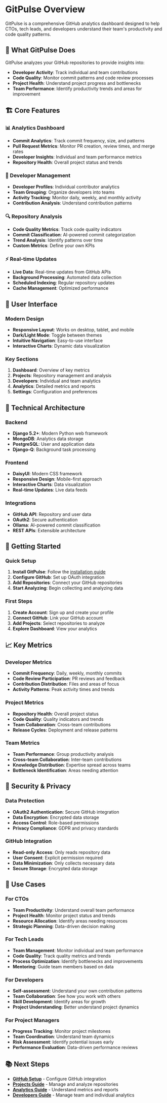 # GitPulse Overview

GitPulse is a comprehensive GitHub analytics dashboard designed to help CTOs, tech leads, and developers understand their team's productivity and code quality patterns.

## 🎯 What GitPulse Does

GitPulse analyzes your GitHub repositories to provide insights into:

- **Developer Activity**: Track individual and team contributions
- **Code Quality**: Monitor commit patterns and code review processes
- **Project Health**: Understand project progress and bottlenecks
- **Team Performance**: Identify productivity trends and areas for improvement

## 🏗️ Core Features

### 📊 Analytics Dashboard

- **Commit Analytics**: Track commit frequency, size, and patterns
- **Pull Request Metrics**: Monitor PR creation, review times, and merge rates
- **Developer Insights**: Individual and team performance metrics
- **Repository Health**: Overall project status and trends

### 👥 Developer Management

- **Developer Profiles**: Individual contributor analytics
- **Team Grouping**: Organize developers into teams
- **Activity Tracking**: Monitor daily, weekly, and monthly activity
- **Contribution Analysis**: Understand contribution patterns

### 🔍 Repository Analysis

- **Code Quality Metrics**: Track code quality indicators
- **Commit Classification**: AI-powered commit categorization
- **Trend Analysis**: Identify patterns over time
- **Custom Metrics**: Define your own KPIs

### ⚡ Real-time Updates

- **Live Data**: Real-time updates from GitHub APIs
- **Background Processing**: Automated data collection
- **Scheduled Indexing**: Regular repository updates
- **Cache Management**: Optimized performance

## 🎨 User Interface

### Modern Design

- **Responsive Layout**: Works on desktop, tablet, and mobile
- **Dark/Light Mode**: Toggle between themes
- **Intuitive Navigation**: Easy-to-use interface
- **Interactive Charts**: Dynamic data visualization

### Key Sections

1. **Dashboard**: Overview of key metrics
2. **Projects**: Repository management and analysis
3. **Developers**: Individual and team analytics
4. **Analytics**: Detailed metrics and reports
5. **Settings**: Configuration and preferences

## 🔧 Technical Architecture

### Backend

- **Django 5.2+**: Modern Python web framework
- **MongoDB**: Analytics data storage
- **PostgreSQL**: User and application data
- **Django-Q**: Background task processing

### Frontend

- **DaisyUI**: Modern CSS framework
- **Responsive Design**: Mobile-first approach
- **Interactive Charts**: Data visualization
- **Real-time Updates**: Live data feeds

### Integrations

- **GitHub API**: Repository and user data
- **OAuth2**: Secure authentication
- **Ollama**: AI-powered commit classification
- **REST APIs**: Extensible architecture

## 🚀 Getting Started

### Quick Setup

1. **Install GitPulse**: Follow the [installation guide](../getting-started/installation.md)
2. **Configure GitHub**: Set up OAuth integration
3. **Add Repositories**: Connect your GitHub repositories
4. **Start Analyzing**: Begin collecting and analyzing data

### First Steps

1. **Create Account**: Sign up and create your profile
2. **Connect GitHub**: Link your GitHub account
3. **Add Projects**: Select repositories to analyze
4. **Explore Dashboard**: View your analytics

## 📈 Key Metrics

### Developer Metrics

- **Commit Frequency**: Daily, weekly, monthly commits
- **Code Review Participation**: PR reviews and feedback
- **Contribution Distribution**: Files and areas of focus
- **Activity Patterns**: Peak activity times and trends

### Project Metrics

- **Repository Health**: Overall project status
- **Code Quality**: Quality indicators and trends
- **Team Collaboration**: Cross-team contributions
- **Release Cycles**: Deployment and release patterns

### Team Metrics

- **Team Performance**: Group productivity analysis
- **Cross-team Collaboration**: Inter-team contributions
- **Knowledge Distribution**: Expertise spread across teams
- **Bottleneck Identification**: Areas needing attention

## 🔐 Security & Privacy

### Data Protection

- **OAuth2 Authentication**: Secure GitHub integration
- **Data Encryption**: Encrypted data storage
- **Access Control**: Role-based permissions
- **Privacy Compliance**: GDPR and privacy standards

### GitHub Integration

- **Read-only Access**: Only reads repository data
- **User Consent**: Explicit permission required
- **Data Minimization**: Only collects necessary data
- **Secure Storage**: Encrypted data storage

## 🎯 Use Cases

### For CTOs

- **Team Productivity**: Understand overall team performance
- **Project Health**: Monitor project status and trends
- **Resource Allocation**: Identify areas needing resources
- **Strategic Planning**: Data-driven decision making

### For Tech Leads

- **Team Management**: Monitor individual and team performance
- **Code Quality**: Track quality metrics and trends
- **Process Optimization**: Identify bottlenecks and improvements
- **Mentoring**: Guide team members based on data

### For Developers

- **Self-assessment**: Understand your own contribution patterns
- **Team Collaboration**: See how you work with others
- **Skill Development**: Identify areas for growth
- **Project Understanding**: Better understand project dynamics

### For Project Managers

- **Progress Tracking**: Monitor project milestones
- **Team Coordination**: Understand team dynamics
- **Risk Assessment**: Identify potential issues early
- **Performance Evaluation**: Data-driven performance reviews

## 📚 Next Steps

- **[GitHub Setup](github-setup.md)** - Configure GitHub integration
- **[Projects Guide](projects.md)** - Manage and analyze repositories
- **[Analytics Guide](analytics.md)** - Understand metrics and reports
- **[Developers Guide](developers.md)** - Manage team and individual analytics 